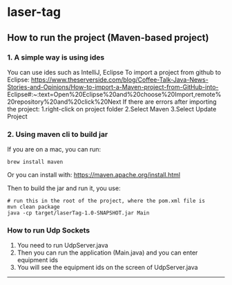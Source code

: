 # laser-tag

## How to run the project (Maven-based project)
### 1. A simple way is using ides
You can use ides such as IntelliJ, Eclipse
  To import a project from github to Eclipse: https://www.theserverside.com/blog/Coffee-Talk-Java-News-Stories-and-Opinions/How-to-import-a-Maven-project-from-GitHub-into-
  Eclipse#:~:text=Open%20Eclipse%20and%20choose%20Import,remote%20repository%20and%20click%20Next
  If there are errors after importing the project: 
  1.right-click on project folder
  2.Select Maven
  3.Select Update Project

### 2. Using maven cli to build jar
If you are on a mac, you can run:
```
brew install maven
```
Or you can install with: https://maven.apache.org/install.html

Then to build the jar and run it, you use:
```
# run this in the root of the project, where the pom.xml file is
mvn clean package
java -cp target/laserTag-1.0-SNAPSHOT.jar Main
```

### How to run Udp Sockets
1. You need to run UdpServer.java
2. Then you can run the application (Main.java) and you can enter equipment ids
3. You will see the equipment ids on the screen of UdpServer.java

-----------------------------
